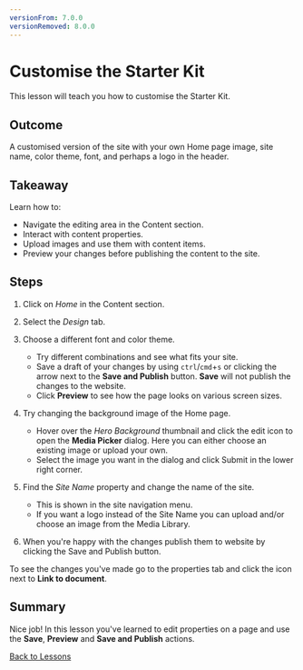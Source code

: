 ```yaml
---
versionFrom: 7.0.0
versionRemoved: 8.0.0
---
```


# Customise the Starter Kit

This lesson will teach you how to customise the Starter Kit.

## Outcome

A customised version of the site with your own Home page image, site name, color theme, font, and perhaps a logo in the header.

## Takeaway

Learn how to:

* Navigate the editing area in the Content section.
* Interact with content properties.
* Upload images and use them with content items.
* Preview your changes before publishing the content to the site.

## Steps

1. Click on *Home* in the Content section.
2. Select the *Design* tab.
3. Choose a different font and color theme.

    * Try different combinations and see what fits your site.
    * Save a draft of your changes by using `ctrl`/`cmd`+`s` or clicking the arrow next to the **Save and Publish** button. **Save** will not publish the changes to the website.
    * Click **Preview** to see how the page looks on various screen sizes.

4. Try changing the background image of the Home page.

    * Hover over the *Hero Background* thumbnail and click the edit icon to open the **Media Picker** dialog. Here you can either choose an existing image or upload your own.
    * Select the image you want in the dialog and click Submit in the lower right corner.

5. Find the *Site Name* property and change the name of the site.

    * This is shown in the site navigation menu.
    * If you want a logo instead of the Site Name you can upload and/or choose an image from the Media Library.

6. When you're happy with the changes publish them to website by clicking the Save and Publish button.

To see the changes you've made go to the properties tab and click the icon next to **Link to document**.

## Summary

Nice job! In this lesson you've learned to edit properties on a page and use the **Save**, **Preview** and **Save and Publish** actions.

[Back to Lessons](../index.md)
